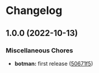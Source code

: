 # Changelog

## 1.0.0 (2022-10-13)


### Miscellaneous Chores

* **botman:** first release ([50671f5](https://github.com/ptonini/docker-images/commit/50671f55a2720c3bbd0c5f1036943cd71add1e34))
